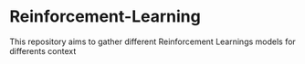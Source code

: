 # Reinforcement-Learning

This repository aims to gather different Reinforcement Learnings models for differents context 

